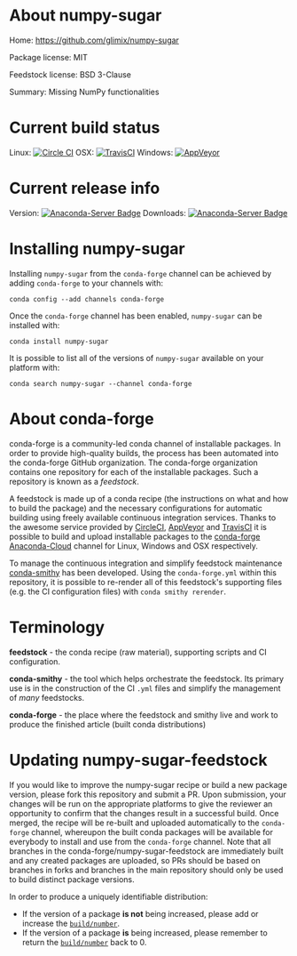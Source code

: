 About numpy-sugar
=================

Home: https://github.com/glimix/numpy-sugar

Package license: MIT

Feedstock license: BSD 3-Clause

Summary: Missing NumPy functionalities



Current build status
====================

Linux: [![Circle CI](https://circleci.com/gh/conda-forge/numpy-sugar-feedstock.svg?style=shield)](https://circleci.com/gh/conda-forge/numpy-sugar-feedstock)
OSX: [![TravisCI](https://travis-ci.org/conda-forge/numpy-sugar-feedstock.svg?branch=master)](https://travis-ci.org/conda-forge/numpy-sugar-feedstock)
Windows: [![AppVeyor](https://ci.appveyor.com/api/projects/status/github/conda-forge/numpy-sugar-feedstock?svg=True)](https://ci.appveyor.com/project/conda-forge/numpy-sugar-feedstock/branch/master)

Current release info
====================
Version: [![Anaconda-Server Badge](https://anaconda.org/conda-forge/numpy-sugar/badges/version.svg)](https://anaconda.org/conda-forge/numpy-sugar)
Downloads: [![Anaconda-Server Badge](https://anaconda.org/conda-forge/numpy-sugar/badges/downloads.svg)](https://anaconda.org/conda-forge/numpy-sugar)

Installing numpy-sugar
======================

Installing `numpy-sugar` from the `conda-forge` channel can be achieved by adding `conda-forge` to your channels with:

```
conda config --add channels conda-forge
```

Once the `conda-forge` channel has been enabled, `numpy-sugar` can be installed with:

```
conda install numpy-sugar
```

It is possible to list all of the versions of `numpy-sugar` available on your platform with:

```
conda search numpy-sugar --channel conda-forge
```


About conda-forge
=================

conda-forge is a community-led conda channel of installable packages.
In order to provide high-quality builds, the process has been automated into the
conda-forge GitHub organization. The conda-forge organization contains one repository
for each of the installable packages. Such a repository is known as a *feedstock*.

A feedstock is made up of a conda recipe (the instructions on what and how to build
the package) and the necessary configurations for automatic building using freely
available continuous integration services. Thanks to the awesome service provided by
[CircleCI](https://circleci.com/), [AppVeyor](http://www.appveyor.com/)
and [TravisCI](https://travis-ci.org/) it is possible to build and upload installable
packages to the [conda-forge](https://anaconda.org/conda-forge)
[Anaconda-Cloud](http://docs.anaconda.org/) channel for Linux, Windows and OSX respectively.

To manage the continuous integration and simplify feedstock maintenance
[conda-smithy](http://github.com/conda-forge/conda-smithy) has been developed.
Using the ``conda-forge.yml`` within this repository, it is possible to re-render all of
this feedstock's supporting files (e.g. the CI configuration files) with ``conda smithy rerender``.


Terminology
===========

**feedstock** - the conda recipe (raw material), supporting scripts and CI configuration.

**conda-smithy** - the tool which helps orchestrate the feedstock.
                   Its primary use is in the construction of the CI ``.yml`` files
                   and simplify the management of *many* feedstocks.

**conda-forge** - the place where the feedstock and smithy live and work to
                  produce the finished article (built conda distributions)


Updating numpy-sugar-feedstock
==============================

If you would like to improve the numpy-sugar recipe or build a new
package version, please fork this repository and submit a PR. Upon submission,
your changes will be run on the appropriate platforms to give the reviewer an
opportunity to confirm that the changes result in a successful build. Once
merged, the recipe will be re-built and uploaded automatically to the
`conda-forge` channel, whereupon the built conda packages will be available for
everybody to install and use from the `conda-forge` channel.
Note that all branches in the conda-forge/numpy-sugar-feedstock are
immediately built and any created packages are uploaded, so PRs should be based
on branches in forks and branches in the main repository should only be used to
build distinct package versions.

In order to produce a uniquely identifiable distribution:
 * If the version of a package **is not** being increased, please add or increase
   the [``build/number``](http://conda.pydata.org/docs/building/meta-yaml.html#build-number-and-string).
 * If the version of a package **is** being increased, please remember to return
   the [``build/number``](http://conda.pydata.org/docs/building/meta-yaml.html#build-number-and-string)
   back to 0.
